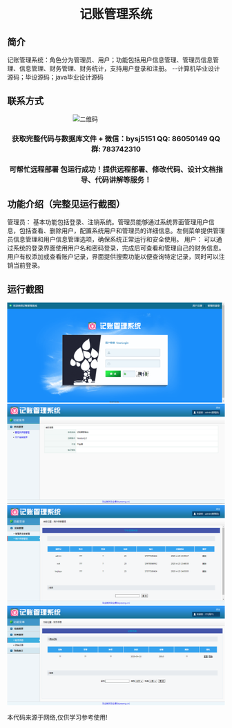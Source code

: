 <p><h1 align="center">记账管理系统</h1></p>

## 简介
记账管理系统：角色分为管理员、用户；功能包括用户信息管理、管理员信息管理、信息管理、财务管理、财务统计，支持用户登录和注册。    --计算机毕业设计源码；毕设源码；java毕业设计源码


## 联系方式
<img src="https://bs-1329754181.cos.ap-shanghai.myqcloud.com/wx.jpg" alt="二维码" style="display: block; margin: 0 auto;" width="200px">
<p><h3 align="center">获取完整代码与数据库文件 + 微信：bysj5151 QQ: 86050149 QQ群: 783742310</h3></p>
<p><h3 align="center">可帮忙远程部署 包运行成功！提供远程部署、修改代码、设计文档指导、代码讲解等服务！</h3></p>

## 功能介绍（完整见运行截图）
管理员： 基本功能包括登录、注销系统。管理员能够通过系统界面管理用户信息，包括查看、删除用户，配置系统用户和管理员的详细信息。左侧菜单提供管理员信息管理和用户信息管理选项，确保系统正常运行和安全使用。 用户： 可以通过系统的登录界面使用用户名和密码登录，完成后可查看和管理自己的财务信息。用户有权添加或查看账户记录，界面提供搜索功能以便查询特定记录，同时可以注销当前登录。


## 运行截图
![](imgs/588112-20201122202106929-1274699532.png)
![](imgs/588112-20201122202117257-628164903.png)
![](imgs/588112-20201122202125747-546459283.png)
![](imgs/588112-20201122202136998-461004247.png)

<p>本代码来源于网络,仅供学习参考使用!</p>
